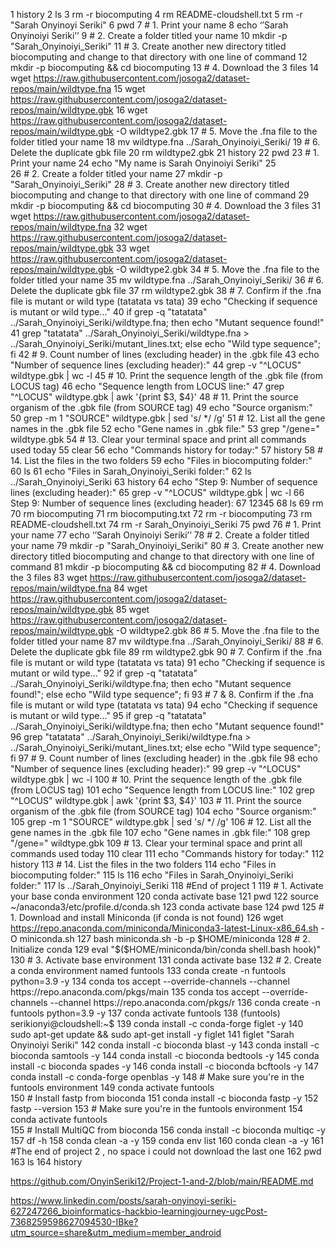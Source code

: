   1  history
    2  ls
    3  rm -r biocomputing 
    4  rm README-cloudshell.txt 
    5  rm -r "Sarah Onyinoyi Seriki" 
    6  pwd
    7  # 1. Print your name
    8  echo  ‘’Sarah Onyinoiyi Seriki’’
    9  # 2. Create a folder titled your name
   10  mkdir -p "Sarah_Onyinoiyi_Seriki"
   11  # 3. Create another new directory titled biocomputing and change to that directory with one line of command
   12  mkdir -p biocomputing && cd biocomputing
   13  # 4. Download the 3 files
   14  wget https://raw.githubusercontent.com/josoga2/dataset-repos/main/wildtype.fna
   15  wget https://raw.githubusercontent.com/josoga2/dataset-repos/main/wildtype.gbk
   16  wget https://raw.githubusercontent.com/josoga2/dataset-repos/main/wildtype.gbk -O wildtype2.gbk
   17  # 5. Move the .fna file to the folder titled your name
   18  mv wildtype.fna ../Sarah_Onyinoiyi_Seriki/
   19  # 6. Delete the duplicate gbk file
   20  rm wildtype2.gbk
   21  history
   22  pwd
   23  # 1. Print your name
   24  echo "My name is Sarah Onyinoiyi Seriki"
   25  
   26  # 2. Create a folder titled your name
   27  mkdir -p "Sarah_Onyinoiyi_Seriki"
   28  # 3. Create another new directory titled biocomputing and change to that directory with one line of command
   29  mkdir -p biocomputing && cd biocomputing
   30  # 4. Download the 3 files
   31  wget https://raw.githubusercontent.com/josoga2/dataset-repos/main/wildtype.fna
   32  wget https://raw.githubusercontent.com/josoga2/dataset-repos/main/wildtype.gbk
   33  wget https://raw.githubusercontent.com/josoga2/dataset-repos/main/wildtype.gbk -O wildtype2.gbk
   34  # 5. Move the .fna file to the folder titled your name
   35  mv wildtype.fna ../Sarah_Onyinoiyi_Seriki/
   36  # 6. Delete the duplicate gbk file
   37  rm wildtype2.gbk
   38  # 7. Confirm if the .fna file is mutant or wild type (tatatata vs tata)
   39  echo "Checking if sequence is mutant or wild type..."
   40  if grep -q "tatatata" ../Sarah_Onyinoiyi_Seriki/wildtype.fna; then     echo "Mutant sequence found!"
   41      grep "tatatata" ../Sarah_Onyinoiyi_Seriki/wildtype.fna > ../Sarah_Onyinoiyi_Seriki/mutant_lines.txt; else     echo "Wild type sequence"; fi
   42  # 9. Count number of lines (excluding header) in the .gbk file
   43  echo "Number of sequence lines (excluding header):"
   44  grep -v "^LOCUS" wildtype.gbk | wc -l
   45  # 10. Print the sequence length of the .gbk file (from LOCUS tag)
   46  echo "Sequence length from LOCUS line:"
   47  grep "^LOCUS" wildtype.gbk | awk '{print $3, $4}'
   48  # 11. Print the source organism of the .gbk file (from SOURCE tag)
   49  echo "Source organism:"
   50  grep -m 1 "SOURCE" wildtype.gbk | sed 's/  */ /g'
   51  # 12. List all the gene names in the .gbk file
   52  echo "Gene names in .gbk file:"
   53  grep "/gene=" wildtype.gbk
   54  # 13. Clear your terminal space and print all commands used today
   55  clear
   56  echo "Commands history for today:"
   57  history
   58  # 14. List the files in the two folders
   59  echo "Files in biocomputing folder:"
   60  ls
   61  echo "Files in Sarah_Onyinoiyi_Seriki folder:"
   62  ls ../Sarah_Onyinoiyi_Seriki
   63  history
   64  echo "Step 9: Number of sequence lines (excluding header):"
   65  grep -v "^LOCUS" wildtype.gbk | wc -l
   66  Step 9: Number of sequence lines (excluding header):
   67  12345 
   68  ls
   69  rm 
   70  rm biocomputing
   71  rm biocomputing.txt
   72  rm -r biocomputing 
   73  rm README-cloudshell.txt 
   74  rm -r Sarah_Onyinoiyi_Seriki 
   75  pwd
   76  # 1. Print your name
   77  echo  ‘’Sarah Onyinoiyi Seriki’’
   78  # 2. Create a folder titled your name
   79  mkdir -p "Sarah_Onyinoiyi_Seriki"
   80  # 3. Create another new directory titled biocomputing and change to that directory with one line of command
   81  mkdir -p biocomputing && cd biocomputing
   82  # 4. Download the 3 files
   83  wget https://raw.githubusercontent.com/josoga2/dataset-repos/main/wildtype.fna
   84  wget https://raw.githubusercontent.com/josoga2/dataset-repos/main/wildtype.gbk
   85  wget https://raw.githubusercontent.com/josoga2/dataset-repos/main/wildtype.gbk -O wildtype2.gbk
   86  # 5. Move the .fna file to the folder titled your name
   87  mv wildtype.fna ../Sarah_Onyinoiyi_Seriki/
   88  # 6. Delete the duplicate gbk file
   89  rm wildtype2.gbk
   90  # 7. Confirm if the .fna file is mutant or wild type (tatatata vs tata)
   91  echo "Checking if sequence is mutant or wild type..."
   92  if grep -q "tatatata" ../Sarah_Onyinoiyi_Seriki/wildtype.fna; then     echo "Mutant sequence found!"; else     echo "Wild type sequence"; fi 
   93  # 7 & 8. Confirm if the .fna file is mutant or wild type (tatatata vs tata)
   94  echo "Checking if sequence is mutant or wild type..."
   95  if grep -q "tatatata" ../Sarah_Onyinoiyi_Seriki/wildtype.fna; then     echo "Mutant sequence found!"
   96      grep "tatatata" ../Sarah_Onyinoiyi_Seriki/wildtype.fna > ../Sarah_Onyinoiyi_Seriki/mutant_lines.txt; else     echo "Wild type sequence"; fi 
   97  # 9. Count number of lines (excluding header) in the .gbk file
   98  echo "Number of sequence lines (excluding header):"
   99  grep -v "^LOCUS" wildtype.gbk | wc -l 
  100  # 10. Print the sequence length of the .gbk file (from LOCUS tag)
  101  echo "Sequence length from LOCUS line:"
  102  grep "^LOCUS" wildtype.gbk | awk '{print $3, $4}' 
  103  # 11. Print the source organism of the .gbk file (from SOURCE tag)
  104  echo "Source organism:"
  105  grep -m 1 "SOURCE" wildtype.gbk | sed 's/  */ /g' 
  106  # 12. List all the gene names in the .gbk file
  107  echo "Gene names in .gbk file:"
  108  grep "/gene=" wildtype.gbk 
  109  # 13. Clear your terminal space and print all commands used today
  110  clear
  111  echo "Commands history for today:"
  112  history 
  113  # 14. List the files in the two folders
  114  echo "Files in biocomputing folder:"
  115  ls
  116  echo "Files in Sarah_Onyinoiyi_Seriki folder:"
  117  ls ../Sarah_Onyinoiyi_Seriki 
  118  #End of project 1
  119  # 1. Activate your base conda environment
  120  conda activate base
  121  pwd
  122  source ~/anaconda3/etc/profile.d/conda.sh
  123  conda activate base
  124  pwd
  125  # 1. Download and install Miniconda (if conda is not found)
  126  wget https://repo.anaconda.com/miniconda/Miniconda3-latest-Linux-x86_64.sh -O miniconda.sh
  127  bash miniconda.sh -b -p $HOME/miniconda 
  128  # 2. Initialize conda
  129  eval "$($HOME/miniconda/bin/conda shell.bash hook)" 
  130  # 3. Activate base environment
  131  conda activate base 
  132  # 2. Create a conda environment named funtools
  133  conda create -n funtools python=3.9 -y
  134  conda tos accept --override-channels --channel https://repo.anaconda.com/pkgs/main
  135  conda tos accept --override-channels --channel https://repo.anaconda.com/pkgs/r
  136  conda create -n funtools python=3.9 -y
  137  conda activate funtools
  138  (funtools) serikionyi@cloudshell:~$
  139  conda install -c conda-forge figlet -y
  140  sudo apt-get update && sudo apt-get install -y figlet
  141  figlet "Sarah Onyinoiyi Seriki"
  142  conda install -c bioconda blast -y
  143  conda install -c bioconda samtools -y
  144  conda install -c bioconda bedtools -y
  145  conda install -c bioconda spades -y
  146  conda install -c bioconda bcftools -y
  147  conda install -c conda-forge openblas -y
  148  # Make sure you're in the funtools environment
  149  conda activate funtools  
  150  # Install fastp from bioconda
  151  conda install -c bioconda fastp -y
  152  fastp --version
  153  # Make sure you're in the funtools environment
  154  conda activate funtools  
  155  # Install MultiQC from bioconda
  156  conda install -c bioconda multiqc -y
  157  df -h
  158  conda clean -a -y
  159  conda env list
  160  conda clean -a -y
  161  #The end of project 2 , no space i could not download the last one 
  162  pwd
  163  ls
  164  history

https://github.com/OnyinSeriki12/Project-1-and-2/blob/main/README.md

https://www.linkedin.com/posts/sarah-onyinoyi-seriki-627247266_bioinformatics-hackbio-learningjourney-ugcPost-7368259598627094530-IBke?utm_source=share&utm_medium=member_android
